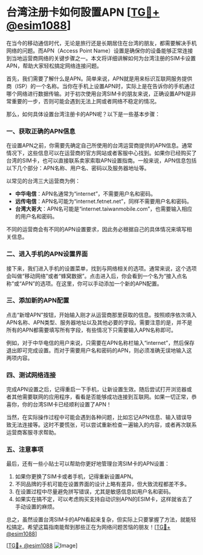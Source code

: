 # 台湾注册卡如何設置APN [[TG💪+ @esim1088](https://t.me/s/esim1088)]

在当今的移动通信时代，无论是旅行还是长期居住在台湾的朋友，都需要解决手机网络的问题。而APN（Access Point Name）设置是确保你的设备能够正常连接到当地运营商网络的关键步骤之一。本文将详细讲解如何为台湾注册的SIM卡设置APN，帮助大家轻松搞定网络连接问题。

首先，我们需要了解什么是APN。简单来说，APN就是用来标识互联网服务提供商（ISP）的一个名称。当你在手机上设置APN时，实际上是在告诉你的手机通过哪个网络进行数据传输。对于初次使用台湾SIM卡的朋友来说，正确设置APN是非常重要的一步，否则可能会遇到无法上网或者网络不稳定的情况。

那么，如何具体设置台湾注册卡的APN呢？以下是一些基本步骤：

### 一、获取正确的APN信息

在设置APN之前，你需要先确定自己所使用的台湾运营商提供的APN信息。通常情况下，这些信息可以在运营商的官方网站或者客服中心找到。如果你已经购买了台湾的SIM卡，也可以直接联系卖家索取APN设置指南。一般来说，APN信息包括以下几个部分：APN名称、用户名、密码以及服务器地址等。

以常见的台湾三大运营商为例：
- **中华电信**：APN名通常为“internet”，不需要用户名和密码。
- **远传电信**：APN名可能为“internet.fetnet.net”，同样不需要用户名和密码。
- **台湾大哥大**：APN名可能是“internet.taiwanmobile.com”，也需要输入相应的用户名和密码。

不同的运营商会有不同的APN设置要求，因此务必根据自己的具体情况来填写相关信息。

### 二、进入手机的APN设置界面

接下来，我们进入手机的设置菜单，找到与网络相关的选项。通常来说，这个选项会叫做“移动网络”或者“蜂窝数据”。点击进入后，你会看到一个名为“接入点名称”或“APN”的选项。在这里，你可以手动添加一个新的APN配置。

### 三、添加新的APN配置

点击“新增APN”按钮，开始输入刚才从运营商那里获取的信息。按照顺序依次填入APN名称、APN类型、服务器地址以及其他必要的字段。需要注意的是，并不是所有的APN都需要填写所有字段，有些情况下只需要输入APN名称即可。

例如，对于中华电信的用户来说，只需要在APN名称栏输入“internet”，然后保存退出即可完成设置。而对于需要用户名和密码的APN，则必须准确无误地输入这两项内容。

### 四、测试网络连接

完成APN设置之后，记得重启一下手机，让新设置生效。随后尝试打开浏览器或者其他需要联网的应用程序，看看是否能够成功连接到互联网。如果一切正常，恭喜你，你的台湾SIM卡已经顺利设置了APN！

当然，在实际操作过程中可能会遇到各种问题，比如忘记APN信息、输入错误导致无法连接等。这时不要慌张，可以尝试重新检查一遍输入的内容，或者再次联系运营商客服寻求帮助。

### 五、注意事项

最后，还有一些小贴士可以帮助你更好地管理台湾SIM卡的APN设置：
1. 如果你更换了SIM卡或者手机，记得重新设置APN。
2. 不同品牌的手机可能在设置界面的设计上略有差异，但大致流程都差不多。
3. 在设置过程中尽量避免拼写错误，尤其是敏感信息如用户名和密码。
4. 如果实在搞不定，可以考虑购买支持自动识别APN的ESIM卡，这样就省去了手动设置的麻烦。

总之，虽然设置台湾SIM卡的APN看起来复杂，但实际上只要掌握了方法，就能轻松搞定。希望这篇指南能帮到那些正在为网络问题苦恼的朋友！[[TG💪+ @esim1088](https://t.me/s/esim1088)]

[[TG💪+ @esim1088](https://t.me/s/esim1088) ![Image](https://i.postimg.cc/4NQfJmqS/Snipaste-2025-05-13-00-14-12.png)]